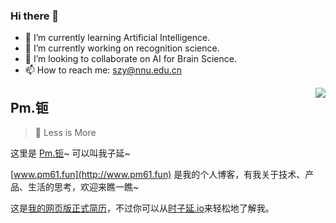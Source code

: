 ### Hi there 👋

<!--
**AWSzyAI/AWSzyAI** is a ✨ _special_ ✨ repository because its `README.md` (this file) appears on your GitHub profile.

Here are some ideas to get you started:


- 🤔 I’m looking for help with ...
- 💬 Ask me about ...
- 😄 Pronouns: ...
- ⚡ Fun fact: ...
[![GitHub](https://img.shields.io/badge/dynamic/json?logo=github&label=GitHub+Followers&labelColor=282c34&style=flat-square&color=181717&query=%24.data.totalSubs&url=https%3A%2F%2Fapi.spencerwoo.com%2Fsubstats%2F%3Fsource%3Dgithub%26queryKey%3Didealclover&longCache=true)](https://github.com/AWSzyAI)
[![Blog](https://img.shields.io/badge/-https://idealclover.top-0e83cd?style=flat-square&logo=Blogger&logoColor=fff)](http://www.pm61.fun)
[![Telegram](https://img.shields.io/badge/-t.me/idealcloverchannel-3db6f1?style=flat-square&logo=Telegram&logoColor=2ca5e0)](https://t.me/AWSzyAI)
[![Email](https://img.shields.io/badge/-idealclover@163.com-911318?style=flat-square&logo=Mail.RU&logoColor=white&labelColor=c14438)](mailto:szy@nnu.edu.cn)
网站、小程序等等都折腾过一点，[这里](https://idealclover.top/projects.html) 列举了我的一些小项目

以及如果对翠翠感兴趣的话，[这里](https://awszyai.github.io/Resume/Szy-CV.html) 有一个关于我自己的更详细介绍w
-->
- 🌱 I’m currently learning Artificial Intelligence.
- 🔭 I’m currently working on recognition science.
- 👯 I’m looking to collaborate on AI for Brain Science.
- 📫 How to reach me: szy@nnu.edu.cn

  
<a href="#">
<img align="right" src='https://github-readme-stats.vercel.app/api?username=AWSzyAI&show_icons=true&title_color=fff&icon_color=79ff97&text_color=9f9f9f&bg_color=151515&hide=["contribs"]'>
</a>

## Pm.钷

> 🍭 Less is More 

这里是 [Pm.钷](http://www.pm61.fun)~ 可以叫我子延~

[www.pm61.fun](http://www.pm61.fun) 是我的个人博客，有我关于技术、产品、生活的思考，欢迎来瞧一瞧~

这是[我的网页版正式简历](https://awszyai.github.io/Resume/Szy-CV.html)，不过你可以从[时子延.io](https://awszyai.github.io/)来轻松地了解我。






